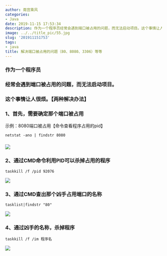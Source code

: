 ```yaml
---
author: 南宫乘风
categories:
- Java
date: 2019-11-15 17:53:34
description: 作为一个程序员经常会遇到端口被占用的问题，而无法启动项目。这个事情让人很烦。两种解决办法、首先，需要确定那个端口被占用示例：端口被占用命令查看程序占用的、通过命令利用可以杀掉占用的程序、通过查出那个凶。。。。。。。
image: ../../title_pic/55.jpg
slug: '201911151753'
tags:
- java
title: 解决端口被占用的问题（80、8080、3306）等等
---
```


<!--more-->

### **作为一个程序员**

### **经常会遇到端口被占用的问题，而无法启动项目。**

### **这个事情让人很烦。【两种解决办法】**

### 1、首先，需要确定那个端口被占用

示例：8080端口被占用【命令查看程序占用的pid】

```
netstat -ano | findstr 8080
```

### ![](../../image/20191115174235815.png)

### 2、通过CMD命令利用PID可以杀掉占用的程序

```
taskkill /f /pid 92076
```

![](../../image/20191115174602412.png)

### 3、通过CMD查出那个凶手占用端口的名称

```
tasklist|findstr "80"
```

![](../../image/20191115174859601.png)

### 4、通过凶手的名称，杀掉程序

```
taskkill /f /im 程序名
```

![](../../image/20191115175229237.png)
